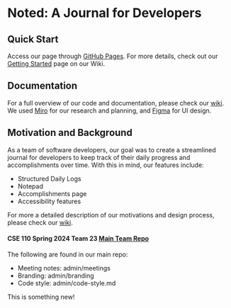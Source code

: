 # Noted: A Journal for Developers

## Quick Start
Access our page through [GitHub Pages](https://cse110-sp24-group23.github.io/dev-journal/). For more details, check out our [Getting Started](https://github.com/cse110-sp24-group23/dev-journal/wiki/Getting-Started) page on our Wiki. 

## Documentation
For a full overview of our code and documentation, please check our [wiki](https://github.com/cse110-sp24-group23/dev-journal/wiki/Documentation). We used [Miro](https://miro.com/app/board/uXjVKOsrPS0=/) for our research and planning, and [Figma](https://www.figma.com/proto/k4QCXcDXb0VpLJg3cAsWW5/CSE-110-Work-documentation-prototype?node-id=7-5&starting-point-node-id=7%3A5&t=pIvHOYNGwyA0aXew-1) for UI design.

## Motivation and Background
As a team of software developers, our goal was to create a streamlined journal for developers to keep track of their daily progress and accomplishments over time. With this in mind, our features include:
* Structured Daily Logs
* Notepad
* Accomplishments page
* Accessibility features

For more a detailed description of our motivations and design process, please check our [wiki](https://github.com/cse110-sp24-group23/dev-journal/wiki/Process).

#### CSE 110 Spring 2024 Team 23 [Main Team Repo](https://github.com/cse110-sp24-group23/cse110-sp24-group23) 

The following are found in our main repo:

* Meeting notes: admin/meetings
* Branding: admin/branding
* Code style: admin/code-style.md


This is something new!